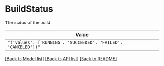 # BuildStatus

The status of the build.

| **Value** |
| --------- |
| `"('values', ['RUNNING', 'SUCCEEDED', 'FAILED', 'CANCELED'])"` |


[[Back to Model list]](../../../README.md#models-v2-link) [[Back to API list]](../../../README.md#documentation-for-api-endpoints) [[Back to README]](../../../README.md)
